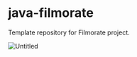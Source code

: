 # java-filmorate
Template repository for Filmorate project.



![Untitled](https://user-images.githubusercontent.com/102388301/192372428-8712b7b4-ee77-4d1a-a2bb-bd2ca46af77d.png)
